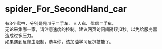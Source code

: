 # spider_For_SecondHand_car
有3个爬虫，分别是是瓜子二手车、人人车、优信二手车。</br>
无论采集哪一家，请注意速度的控制。建议网页访问间隔1到3秒。以免给服务器造成过多压力。</br>
如果遇到反爬虫限制，恭喜你，该加油学习反扒技能了。
